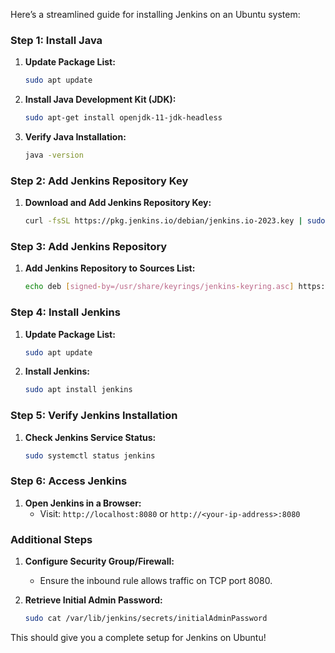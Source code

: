 Here’s a streamlined guide for installing Jenkins on an Ubuntu system:

### Step 1: Install Java

1. **Update Package List:**
   ```bash
   sudo apt update
   ```

2. **Install Java Development Kit (JDK):**
   ```bash
   sudo apt-get install openjdk-11-jdk-headless
   ```

3. **Verify Java Installation:**
   ```bash
   java -version
   ```

### Step 2: Add Jenkins Repository Key

1. **Download and Add Jenkins Repository Key:**
   ```bash
   curl -fsSL https://pkg.jenkins.io/debian/jenkins.io-2023.key | sudo tee /usr/share/keyrings/jenkins-keyring.asc > /dev/null
   ```

### Step 3: Add Jenkins Repository

1. **Add Jenkins Repository to Sources List:**
   ```bash
   echo deb [signed-by=/usr/share/keyrings/jenkins-keyring.asc] https://pkg.jenkins.io/debian-stable binary/ | sudo tee /etc/apt/sources.list.d/jenkins.list > /dev/null
   ```

### Step 4: Install Jenkins

1. **Update Package List:**
   ```bash
   sudo apt update
   ```

2. **Install Jenkins:**
   ```bash
   sudo apt install jenkins
   ```

### Step 5: Verify Jenkins Installation

1. **Check Jenkins Service Status:**
   ```bash
   sudo systemctl status jenkins
   ```

### Step 6: Access Jenkins

1. **Open Jenkins in a Browser:**
   - Visit: `http://localhost:8080` or `http://<your-ip-address>:8080`

### Additional Steps

1. **Configure Security Group/Firewall:**
   - Ensure the inbound rule allows traffic on TCP port 8080.

2. **Retrieve Initial Admin Password:**
   ```bash
   sudo cat /var/lib/jenkins/secrets/initialAdminPassword
   ```

This should give you a complete setup for Jenkins on Ubuntu!